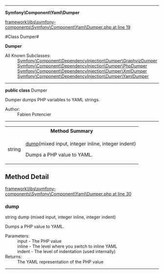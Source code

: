 

- - -

**Symfony\Component\Yaml\Dumper**


<a href="https://github.com/JeyDotC/Hirudo/blob/master/framework/libs/symfony-components/Symfony/Component/Yaml/Dumper.php#L19" target='_blank'>framework\libs\symfony-components\Symfony\Component\Yaml\Dumper.php at line 19</a>

#Class Dumper#

**Dumper**


<dl>
<dt>All Known Subclasses:</dt>
<dd><a href="https://github.com/JeyDotC/Hirudo-docs/blob/master/Symfony/Component/DependencyInjection/Dumper/GraphvizDumper.md">Symfony\Component\DependencyInjection\Dumper\GraphvizDumper</a> <a href="https://github.com/JeyDotC/Hirudo-docs/blob/master/Symfony/Component/DependencyInjection/Dumper/PhpDumper.md">Symfony\Component\DependencyInjection\Dumper\PhpDumper</a> <a href="https://github.com/JeyDotC/Hirudo-docs/blob/master/Symfony/Component/DependencyInjection/Dumper/XmlDumper.md">Symfony\Component\DependencyInjection\Dumper\XmlDumper</a> <a href="https://github.com/JeyDotC/Hirudo-docs/blob/master/Symfony/Component/DependencyInjection/Dumper/YamlDumper.md">Symfony\Component\DependencyInjection\Dumper\YamlDumper</a> </dd>
</dl>



- - -

<p><strong>public  class</strong> <span>Dumper</span></p>

<div class="comment" id="overview_description"><p>Dumper dumps PHP variables to YAML strings.</p></div>

<dl>
<dt>Author:</dt>
<dd>Fabien Potencier <fabien@symfony.com></dd>
</dl>


<hr />

<table id="summary_method">
<tr><th colspan="2">Method Summary</th></tr>
<tr>
<td><span class='k'></span> <span class='nx'>string</span></td>
<td class="description"><p class="name"><a href="#dump">dump</a>(mixed input, integer inline, integer indent)</p><p class="description">Dumps a PHP value to YAML.</p></td>
</tr>
</table>

<h2 id="detail_method">Method Detail</h2>

<a href="https://github.com/JeyDotC/Hirudo/blob/master/framework/libs/symfony-components/Symfony/Component/Yaml/Dumper.php#L30" target='_blank'>framework\libs\symfony-components\Symfony\Component\Yaml\Dumper.php at line 30</a>

<h3 id="dump()">dump</h3>
<span class='k'></span> <span class='nx'>string</span> <span class='nf'>dump</span> (mixed input, integer inline, integer indent)

<div class="details">
<p>Dumps a PHP value to YAML.</p><dl>
<dt>Parameters:</dt>
<dd>input - The PHP value</dd>
<dd>inline - The level where you switch to inline YAML</dd>
<dd>indent - The level of indentation (used internally)</dd>
<dt>Returns:</dt>
<dd>The YAML representation of the PHP value</dd>
</dl>

</div>

- - -


